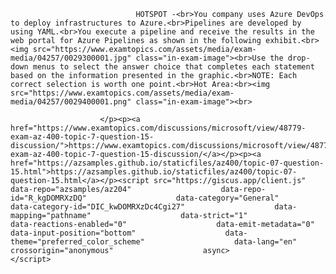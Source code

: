 <p class="card-text">
							
								HOTSPOT -<br>You company uses Azure DevOps to deploy infrastructures to Azure.<br>Pipelines are developed by using YAML.<br>You execute a pipeline and receive the results in the web portal for Azure Pipelines as shown in the following exhibit.<br><img src="https://www.examtopics.com/assets/media/exam-media/04257/0029300001.jpg" class="in-exam-image"><br>Use the drop-down menus to select the answer choice that completes each statement based on the information presented in the graphic.<br>NOTE: Each correct selection is worth one point.<br>Hot Area:<br><img src="https://www.examtopics.com/assets/media/exam-media/04257/0029400001.png" class="in-exam-image"><br>
							
						</p><p><a href="https://www.examtopics.com/discussions/microsoft/view/48779-exam-az-400-topic-7-question-15-discussion/">https://www.examtopics.com/discussions/microsoft/view/48779-exam-az-400-topic-7-question-15-discussion/</a></p><p><a href="https://azsamples.github.io/staticfiles/az400/topic-07-question-15.html">https://azsamples.github.io/staticfiles/az400/topic-07-question-15.html</a></p><script src="https://giscus.app/client.js"                    data-repo="azsamples/az204"                    data-repo-id="R_kgDOMRXzDQ"                    data-category="General"                    data-category-id="DIC_kwDOMRXzDc4Cgi27"                    data-mapping="pathname"                    data-strict="1"                    data-reactions-enabled="0"                    data-emit-metadata="0"                    data-input-position="bottom"                    data-theme="preferred_color_scheme"                    data-lang="en"                    crossorigin="anonymous"                    async>                    </script>